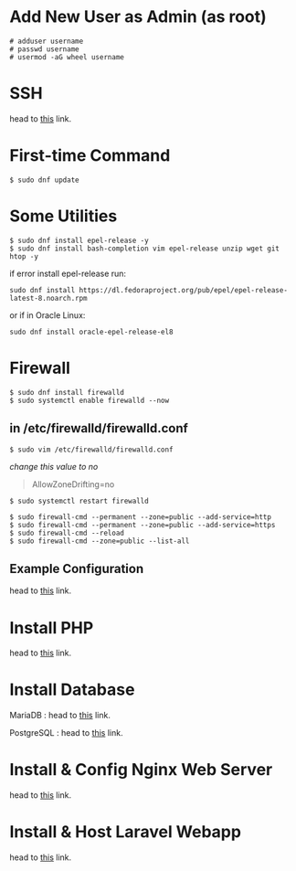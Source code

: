 # Add New User as Admin (as root)
```
# adduser username
# passwd username
# usermod -aG wheel username
```
# SSH
head to <a href="./ssh.md" target="_blank">this</a> link.
# First-time Command
```
$ sudo dnf update
```
# Some Utilities
```
$ sudo dnf install epel-release -y
$ sudo dnf install bash-completion vim epel-release unzip wget git htop -y
```
if error install epel-release run:
```
sudo dnf install https://dl.fedoraproject.org/pub/epel/epel-release-latest-8.noarch.rpm
```
or if in Oracle Linux:
```
sudo dnf install oracle-epel-release-el8
```
# Firewall
```
$ sudo dnf install firewalld
$ sudo systemctl enable firewalld --now
```
## in /etc/firewalld/firewalld.conf
```
$ sudo vim /etc/firewalld/firewalld.conf
```
_change this value to no_
> AllowZoneDrifting=no
```
$ sudo systemctl restart firewalld
```
```
$ sudo firewall-cmd --permanent --zone=public --add-service=http
$ sudo firewall-cmd --permanent --zone=public --add-service=https
$ sudo firewall-cmd --reload
$ sudo firewall-cmd --zone=public --list-all
```
## Example Configuration
head to <a href="./example-firewall-config.md" target="_blank">this</a> link.
# Install PHP
head to <a href="./php.md" target="_blank">this</a> link.
# Install Database
MariaDB : head to <a href="./mariadb.md" target="_blank">this</a> link.

PostgreSQL : head to <a href="./postgresql.md" target="_blank">this</a> link.
# Install & Config Nginx Web Server
head to <a href="./nginx.md" target="_blank">this</a> link.
# Install & Host Laravel Webapp
head to <a href="./laravel.md" target="_blank">this</a> link.